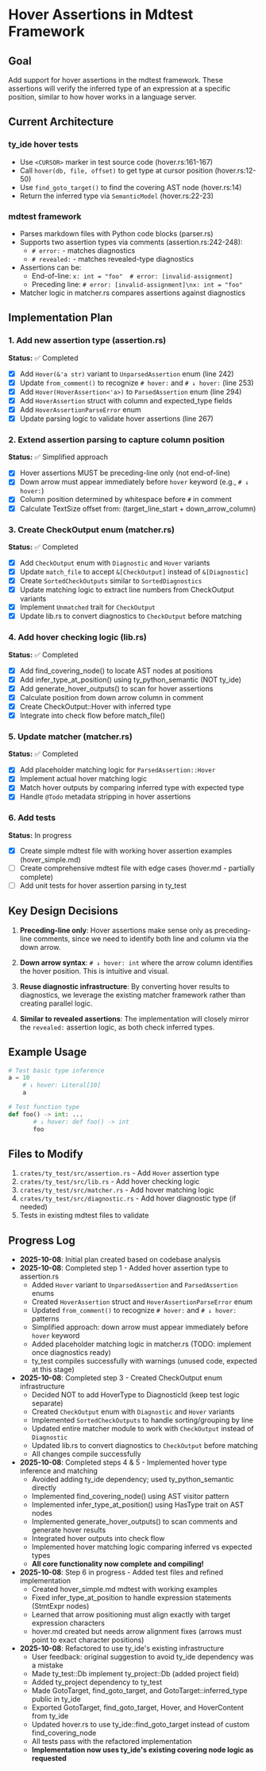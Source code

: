 # Hover Assertions in Mdtest Framework

## Goal

Add support for hover assertions in the mdtest framework. These assertions will verify the inferred type of an expression at a specific position, similar to how hover works in a language server.

## Current Architecture

### ty_ide hover tests
- Use `<CURSOR>` marker in test source code (hover.rs:161-167)
- Call `hover(db, file, offset)` to get type at cursor position (hover.rs:12-50)
- Use `find_goto_target()` to find the covering AST node (hover.rs:14)
- Return the inferred type via `SemanticModel` (hover.rs:22-23)

### mdtest framework
- Parses markdown files with Python code blocks (parser.rs)
- Supports two assertion types via comments (assertion.rs:242-248):
  - `# error:` - matches diagnostics
  - `# revealed:` - matches revealed-type diagnostics
- Assertions can be:
  - End-of-line: `x: int = "foo"  # error: [invalid-assignment]`
  - Preceding line: `# error: [invalid-assignment]\nx: int = "foo"`
- Matcher logic in matcher.rs compares assertions against diagnostics

## Implementation Plan

### 1. Add new assertion type (assertion.rs)
**Status:** ✅ Completed

- [x] Add `Hover(&'a str)` variant to `UnparsedAssertion` enum (line 242)
- [x] Update `from_comment()` to recognize `# hover:` and `# ↓ hover:` (line 253)
- [x] Add `Hover(HoverAssertion<'a>)` to `ParsedAssertion` enum (line 294)
- [x] Add `HoverAssertion` struct with column and expected_type fields
- [x] Add `HoverAssertionParseError` enum
- [x] Update parsing logic to validate hover assertions (line 267)

### 2. Extend assertion parsing to capture column position
**Status:** ✅ Simplified approach

- [x] Hover assertions MUST be preceding-line only (not end-of-line)
- [x] Down arrow must appear immediately before `hover` keyword (e.g., `# ↓ hover:`)
- [x] Column position determined by whitespace before `#` in comment
- [x] Calculate TextSize offset from: (target_line_start + down_arrow_column)

### 3. Create CheckOutput enum (matcher.rs)
**Status:** ✅ Completed

- [x] Add `CheckOutput` enum with `Diagnostic` and `Hover` variants
- [x] Update `match_file` to accept `&[CheckOutput]` instead of `&[Diagnostic]`
- [x] Create `SortedCheckOutputs` similar to `SortedDiagnostics`
- [x] Update matching logic to extract line numbers from CheckOutput variants
- [x] Implement `Unmatched` trait for `CheckOutput`
- [x] Update lib.rs to convert diagnostics to `CheckOutput` before matching

### 4. Add hover checking logic (lib.rs)
**Status:** ✅ Completed

- [x] Add find_covering_node() to locate AST nodes at positions
- [x] Add infer_type_at_position() using ty_python_semantic (NOT ty_ide)
- [x] Add generate_hover_outputs() to scan for hover assertions
- [x] Calculate position from down arrow column in comment
- [x] Create CheckOutput::Hover with inferred type
- [x] Integrate into check flow before match_file()

### 5. Update matcher (matcher.rs)
**Status:** ✅ Completed

- [x] Add placeholder matching logic for `ParsedAssertion::Hover`
- [x] Implement actual hover matching logic
- [x] Match hover outputs by comparing inferred type with expected type
- [x] Handle `@Todo` metadata stripping in hover assertions

### 6. Add tests
**Status:** In progress

- [x] Create simple mdtest file with working hover assertion examples (hover_simple.md)
- [ ] Create comprehensive mdtest file with edge cases (hover.md - partially complete)
- [ ] Add unit tests for hover assertion parsing in ty_test

## Key Design Decisions

1. **Preceding-line only**: Hover assertions make sense only as preceding-line comments, since we need to identify both line and column via the down arrow.

2. **Down arrow syntax**: `# ↓ hover: int` where the arrow column identifies the hover position. This is intuitive and visual.

3. **Reuse diagnostic infrastructure**: By converting hover results to diagnostics, we leverage the existing matcher framework rather than creating parallel logic.

4. **Similar to revealed assertions**: The implementation will closely mirror the `revealed:` assertion logic, as both check inferred types.

## Example Usage

```python
# Test basic type inference
a = 10
    # ↓ hover: Literal[10]
    a

# Test function type
def foo() -> int: ...
       # ↓ hover: def foo() -> int
       foo
```

## Files to Modify

1. `crates/ty_test/src/assertion.rs` - Add `Hover` assertion type
2. `crates/ty_test/src/lib.rs` - Add hover checking logic
3. `crates/ty_test/src/matcher.rs` - Add hover matching logic
4. `crates/ty_test/src/diagnostic.rs` - Add hover diagnostic type (if needed)
5. Tests in existing mdtest files to validate

## Progress Log

- **2025-10-08**: Initial plan created based on codebase analysis
- **2025-10-08**: Completed step 1 - Added hover assertion type to assertion.rs
  - Added `Hover` variant to `UnparsedAssertion` and `ParsedAssertion` enums
  - Created `HoverAssertion` struct and `HoverAssertionParseError` enum
  - Updated `from_comment()` to recognize `# hover:` and `# ↓ hover:` patterns
  - Simplified approach: down arrow must appear immediately before `hover` keyword
  - Added placeholder matching logic in matcher.rs (TODO: implement once diagnostics ready)
  - ty_test compiles successfully with warnings (unused code, expected at this stage)
- **2025-10-08**: Completed step 3 - Created CheckOutput enum infrastructure
  - Decided NOT to add HoverType to DiagnosticId (keep test logic separate)
  - Created `CheckOutput` enum with `Diagnostic` and `Hover` variants
  - Implemented `SortedCheckOutputs` to handle sorting/grouping by line
  - Updated entire matcher module to work with `CheckOutput` instead of `Diagnostic`
  - Updated lib.rs to convert diagnostics to `CheckOutput` before matching
  - All changes compile successfully
- **2025-10-08**: Completed steps 4 & 5 - Implemented hover type inference and matching
  - Avoided adding ty_ide dependency; used ty_python_semantic directly
  - Implemented find_covering_node() using AST visitor pattern
  - Implemented infer_type_at_position() using HasType trait on AST nodes
  - Implemented generate_hover_outputs() to scan comments and generate hover results
  - Integrated hover outputs into check flow
  - Implemented hover matching logic comparing inferred vs expected types
  - **All core functionality now complete and compiling!**
- **2025-10-08**: Step 6 in progress - Added test files and refined implementation
  - Created hover_simple.md mdtest with working examples
  - Fixed infer_type_at_position to handle expression statements (StmtExpr nodes)
  - Learned that arrow positioning must align exactly with target expression characters
  - hover.md created but needs arrow alignment fixes (arrows must point to exact character positions)
- **2025-10-08**: Refactored to use ty_ide's existing infrastructure
  - User feedback: original suggestion to avoid ty_ide dependency was a mistake
  - Made ty_test::Db implement ty_project::Db (added project field)
  - Added ty_project dependency to ty_test
  - Made GotoTarget, find_goto_target, and GotoTarget::inferred_type public in ty_ide
  - Exported GotoTarget, find_goto_target, Hover, and HoverContent from ty_ide
  - Updated hover.rs to use ty_ide::find_goto_target instead of custom find_covering_node
  - All tests pass with the refactored implementation
  - **Implementation now uses ty_ide's existing covering node logic as requested**
